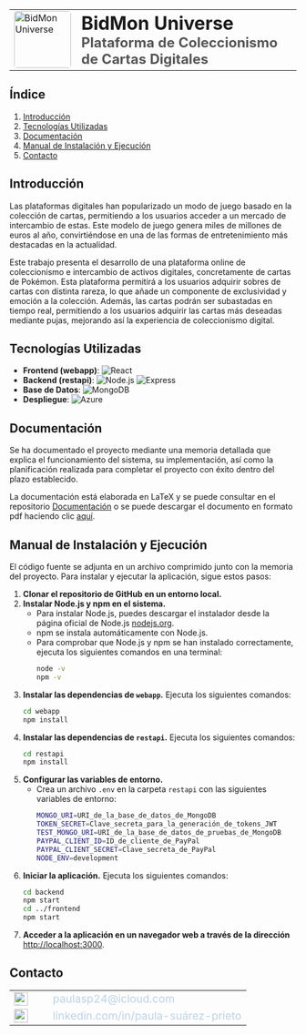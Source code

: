 <div align="center">
  <table>
    <tr>
      <td style="width: 100px; vertical-align: middle; padding-right: 10px; border: none;">
        <img src="https://github.com/user-attachments/assets/c796d947-572a-42d0-8645-12870bedd03a" alt="BidMon Universe" style="width: 100px; height: auto; border-radius: 5px;">
      </td>
      <td style="border: none;">
        <h1 style="margin: 0;">BidMon Universe</h1>
        <h2 style="margin: 0; color: #555;">Plataforma de Coleccionismo de Cartas Digitales</h2>
      </td>
    </tr>
  </table>
</div>






## Índice

1. [Introducción](#introducción)
2. [Tecnologías Utilizadas](#tecnologías-utilizadas)
3. [Documentación](#documentación)
4. [Manual de Instalación y Ejecución](#manual-de-instalación-y-ejecución)
5. [Contacto](#contacto)

## Introducción

Las plataformas digitales han popularizado un modo de juego basado en la colección de cartas, permitiendo a los usuarios acceder a un mercado de intercambio de estas. Este modelo de juego genera miles de millones de euros al año, convirtiéndose en una de las formas de entretenimiento más destacadas en la actualidad.

Este trabajo presenta el desarrollo de una plataforma online de coleccionismo e intercambio de activos digitales, concretamente de cartas de Pokémon. Esta plataforma permitirá a los usuarios adquirir sobres de cartas con distinta rareza, lo que añade un componente de exclusividad y emoción a la colección. Además, las cartas podrán ser subastadas en tiempo real, permitiendo a los usuarios adquirir las cartas más deseadas mediante pujas, mejorando así la experiencia de coleccionismo digital.

## Tecnologías Utilizadas

- **Frontend (webapp)**: ![React](https://img.shields.io/badge/React-20232A?style=for-the-badge&logo=react&logoColor=61DAFB)
- **Backend (restapi)**: ![Node.js](https://img.shields.io/badge/Node.js-339933?style=for-the-badge&logo=nodedotjs&logoColor=white) ![Express](https://img.shields.io/badge/Express-000000?style=for-the-badge&logo=express&logoColor=white)
- **Base de Datos**: ![MongoDB](https://img.shields.io/badge/MongoDB-47A248?style=for-the-badge&logo=mongodb&logoColor=white)
- **Despliegue**: ![Azure](https://img.shields.io/badge/Azure-0089D6?style=for-the-badge&logo=microsoft-azure&logoColor=white)

## Documentación

Se ha documentado el proyecto mediante una memoria detallada que explica el funcionamiento del sistema, su implementación, así como la planificación realizada para completar el proyecto con éxito dentro del plazo establecido.

La documentación está elaborada en LaTeX y se puede consultar en el repositorio [Documentación](https://github.com/paulasuarezp/TFG-Documentacion) o se puede descargar el documento en formato pdf haciendo clic 
[aquí](https://github.com/user-attachments/files/16589185/MemoriaTFG.pdf).


## Manual de Instalación y Ejecución

El código fuente se adjunta en un archivo comprimido junto con la memoria del proyecto. Para instalar y ejecutar la aplicación, sigue estos pasos:

1. **Clonar el repositorio de GitHub en un entorno local.**
2. **Instalar Node.js y npm en el sistema.**
    - Para instalar Node.js, puedes descargar el instalador desde la página oficial de Node.js [nodejs.org](https://nodejs.org/en/download/prebuilt-installer).
    - npm se instala automáticamente con Node.js.
    - Para comprobar que Node.js y npm se han instalado correctamente, ejecuta los siguientes comandos en una terminal:
        ```bash
        node -v
        npm -v
        ```
3. **Instalar las dependencias de `webapp`.** Ejecuta los siguientes comandos:
    ```bash
    cd webapp
    npm install
    ```
4. **Instalar las dependencias de `restapi`.** Ejecuta los siguientes comandos:
    ```bash
    cd restapi
    npm install
    ```
5. **Configurar las variables de entorno.**
    - Crea un archivo `.env` en la carpeta `restapi` con las siguientes variables de entorno:
        ```bash
        MONGO_URI=URI_de_la_base_de_datos_de_MongoDB
        TOKEN_SECRET=Clave_secreta_para_la_generación_de_tokens_JWT
        TEST_MONGO_URI=URI_de_la_base_de_datos_de_pruebas_de_MongoDB
        PAYPAL_CLIENT_ID=ID_de_cliente_de_PayPal
        PAYPAL_CLIENT_SECRET=Clave_secreta_de_PayPal
        NODE_ENV=development
        ```
6. **Iniciar la aplicación.** Ejecuta los siguientes comandos:
    ```bash
    cd backend
    npm start
    cd ../frontend
    npm start
    ```
7. **Acceder a la aplicación en un navegador web a través de la dirección** [http://localhost:3000](http://localhost:3000).

## Contacto

<div align="center">
  <table>
    <tr>
      <td style="width: 50px; vertical-align: middle; padding-right: 10px; border: none;">
        <img src="https://img.icons8.com/ios-glyphs/30/BDD3E7/email.png" alt="Email Icon" style="width: 24px; height: 24px; color: #BDD3E7;">
      </td>
      <td style="border: none;">
        <a href="mailto:paulasp24@icloud.com" style="text-decoration: none; color: #BDD3E7;">
          <span style="font-size: 1.2em;">paulasp24@icloud.com</span>
        </a>
      </td>
    </tr>
    <tr>
      <td style="width: 50px; vertical-align: middle; padding-right: 10px; border: none;">
        <img src="https://img.icons8.com/ios-glyphs/30/BDD3E7/linkedin.png" alt="LinkedIn Icon" style="width: 24px; height: 24px; color: #BDD3E7;">
      </td>
      <td style="border: none;">
        <a href="https://www.linkedin.com/in/paula-suárez-prieto?utm_source=share&utm_campaign=share_via&utm_content=profile&utm_medium=ios_app" style="text-decoration: none; color: #BDD3E7;">
          <span style="font-size: 1.2em;">linkedin.com/in/paula-suárez-prieto</span>
        </a>
      </td>
    </tr>
  </table>
</div>



